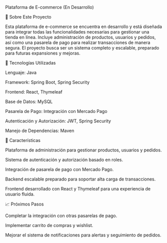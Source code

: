 Plataforma de E-commerce (En Desarrollo)

📄 Sobre Este Proyecto

Esta plataforma de e-commerce se encuentra en desarrollo y está diseñada para integrar todas las funcionalidades necesarias para gestionar una tienda en línea. Incluye administración de productos, usuarios y pedidos, así como una pasarela de pago para realizar transacciones de manera segura. El proyecto busca ser un sistema completo y escalable, preparado para futuras expansiones y mejoras.

🔧 Tecnologías Utilizadas


Lenguaje: Java

Framework: Spring Boot, Spring Security

Frontend: React, Thymeleaf

Base de Datos: MySQL

Pasarela de Pago: Integración con Mercado Pago

Autenticación y Autorización: JWT, Spring Security

Manejo de Dependencias: Maven


🚀 Características

Plataforma de administración para gestionar productos, usuarios y pedidos.

Sistema de autenticación y autorización basado en roles.

Integración de pasarela de pago con Mercado Pago.

Backend escalable preparado para soportar alta carga de transacciones.

Frontend desarrollado con React y Thymeleaf para una experiencia de usuario fluida.

📈 Próximos Pasos

Completar la integración con otras pasarelas de pago.

Implementar carrito de compras y wishlist.

Mejorar el sistema de notificaciones para alertas y seguimiento de pedidos.

